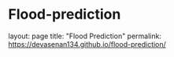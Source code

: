 # Flood-prediction
layout: page
title: "Flood Prediction"
permalink: https://devasenan134.github.io/flood-prediction/

